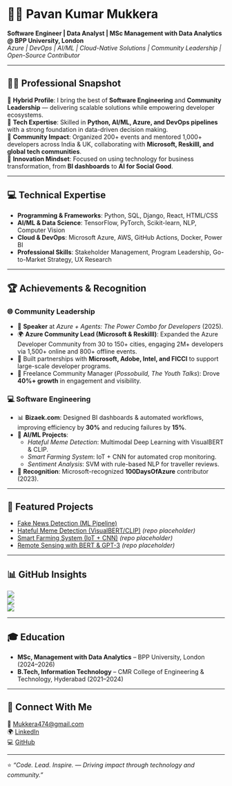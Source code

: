 # 👨‍💻 Pavan Kumar Mukkera  

**Software Engineer | Data Analyst | MSc Management with Data Analytics @ BPP University, London**  
*Azure | DevOps | AI/ML | Cloud-Native Solutions | Community Leadership | Open-Source Contributor*  

---

## 🧑‍💼 Professional Snapshot  

🔹 **Hybrid Profile**: I bring the best of **Software Engineering** and **Community Leadership** — delivering scalable solutions while empowering developer ecosystems.  
🔹 **Tech Expertise**: Skilled in **Python, AI/ML, Azure, and DevOps pipelines** with a strong foundation in data-driven decision making.  
🔹 **Community Impact**: Organized 200+ events and mentored 1,000+ developers across India & UK, collaborating with **Microsoft, Reskilll, and global tech communities**.  
🔹 **Innovation Mindset**: Focused on using technology for business transformation, from **BI dashboards** to **AI for Social Good**.  

---

## 💻 Technical Expertise  

- **Programming & Frameworks**: Python, SQL, Django, React, HTML/CSS  
- **AI/ML & Data Science**: TensorFlow, PyTorch, Scikit-learn, NLP, Computer Vision  
- **Cloud & DevOps**: Microsoft Azure, AWS, GitHub Actions, Docker, Power BI  
- **Professional Skills**: Stakeholder Management, Program Leadership, Go-to-Market Strategy, UX Research  

---

## 🏆 Achievements & Recognition  

### 🌐 Community Leadership  
- 🎤 **Speaker** at *Azure + Agents: The Power Combo for Developers* (2025).  
- 🌍 **Azure Community Lead (Microsoft & Reskilll)**: Expanded the Azure Developer Community from 30 to 150+ cities, engaging 2M+ developers via 1,500+ online and 800+ offline events.  
- 👥 Built partnerships with **Microsoft, Adobe, Intel, and FICCI** to support large-scale developer programs.  
- 🤝 Freelance Community Manager (*Possobuild, The Youth Talks*): Drove **40%+ growth** in engagement and visibility.  

### 💻 Software Engineering  
- 📊 **Bizaek.com**: Designed BI dashboards & automated workflows, improving efficiency by **30%** and reducing failures by **15%**.  
- 🔬 **AI/ML Projects**:  
  - *Hateful Meme Detection*: Multimodal Deep Learning with VisualBERT & CLIP.  
  - *Smart Farming System*: IoT + CNN for automated crop monitoring.  
  - *Sentiment Analysis*: SVM with rule-based NLP for traveller reviews.  
- 🏅 **Recognition**: Microsoft-recognized **100DaysOfAzure** contributor (2023).  

---

## 📂 Featured Projects  

- [Fake News Detection (ML Pipeline)](https://github.com/pavankumarmukkera/Fake_News_Detection)  
- [Hateful Meme Detection (VisualBERT/CLIP)](https://github.com/pavankumarmukkera) *(repo placeholder)*  
- [Smart Farming System (IoT + CNN)](https://github.com/pavankumarmukkera) *(repo placeholder)*  
- [Remote Sensing with BERT & GPT-3](https://github.com/pavankumarmukkera) *(repo placeholder)*  

---

## 📊 GitHub Insights  

![](https://github-readme-stats.vercel.app/api?username=pavankumarmukkera&theme=transparent&show_icons=true&hide_border=false&count_private=true)  
![](https://github-readme-streak-stats.herokuapp.com/?user=pavankumarmukkera&theme=transparent&hide_border=false)  
![](https://github-readme-stats.vercel.app/api/top-langs/?username=pavankumarmukkera&layout=compact&theme=transparent&hide_border=false)  

---

## 🎓 Education  

- **MSc, Management with Data Analytics** – BPP University, London (2024–2026)  
- **B.Tech, Information Technology** – CMR College of Engineering & Technology, Hyderabad (2021–2024)  

---

## 🔗 Connect With Me  

📧 [Mukkera474@gmail.com](mailto:Mukkera474@gmail.com)  
🌍 [LinkedIn](https://www.linkedin.com/in/pavan-kumar-mukkera-b19908188/)  
💻 [GitHub](https://github.com/pavankumarmukkera)  

---

⭐ *“Code. Lead. Inspire. — Driving impact through technology and community.”*  

